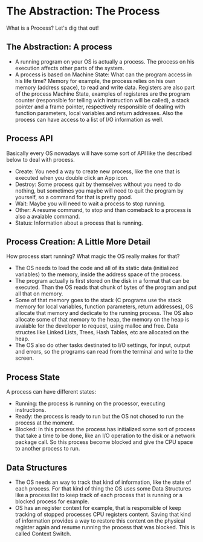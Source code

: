 # The Abstraction: The Process

What is a Process? Let's dig that out!

## The Abstraction: A process

- A running program on your OS is actually a process. The process
on his execution affects other parts of the system.
- A process is based on Machine State: What can the program access
in his life time? Memory for example, the process relies on his own
memory (address space), to read and write data. Registers are also
part of the process Machine State, examples of registeres are the program
counter (responsible for telling wich instruction will be called), a stack
pointer and a frame pointer, respectively responsible of dealing with function
parameters, local variables and return addresses. Also the process can have
access to a list of I/O information as well.

## Process API

Basically every OS nowadays will have some sort of API like
the described below to deal with process.

- Create: You need a way to create new process, like the one
that is executed when you double click an App icon.
- Destroy: Some process quit by themselves without you need to do nothing,
but sometimes you maybe will need to quit the program by yourself,
so a command for that is pretty good.
- Wait: Maybe you will need to wait a process to stop running.
- Other: A resume command, to stop and than comeback to a process is also
a avaiable command.
- Status: Information about a process that is running.

## Process Creation: A Little More Detail

How process start running? What magic the OS really makes for that?

- The OS needs to load the code and all of its static data (initialized variables)
to the memory, inside the address space of the process.
- The program actually is first stored on the disk in a format that can be executed.
Than the OS reads that chunk of bytes of the program and put all that on memory.
- Some of that memory goes to the stack (C programs use the stack memory for local
variables, function parameters, return addresses), OS allocate that memory and dedicate
to the running process. The OS also allocate some of that memory to the heap, the memory
on the heap is avaiable for the developer to request, using malloc and free. Data structes
like Linked Lists, Trees, Hash Tables, etc are allocated on the heap.
- The OS also do other tasks destinated to I/O settings, for input, output and errors,
so the programs can read from the terminal and write to the screen.

## Process State

A process can have different states:

- Running: the process is running on the processor, executing instructions.
- Ready: the process is ready to run but the OS not chosed to run the process
at the moment.
- Blocked: in this process the process has initialized some sort of process that
take a time to be done, like an I/O operation to the disk or a network package call.
So this process become blocked and give the CPU space to another process to run.

## Data Structures

- The OS needs an way to track that kind of information, like the state of each process.
For that kind of thing the OS uses some Data Structures like a process list to keep track
of each process that is running or a blocked process for example.
- OS has an register context for example, that is responsible of keep tracking of stopped
processes CPU registers content. Saving that kind of information provides a way to restore
this content on the physical register again and resume running the process that was blocked.
This is called Context Switch.



